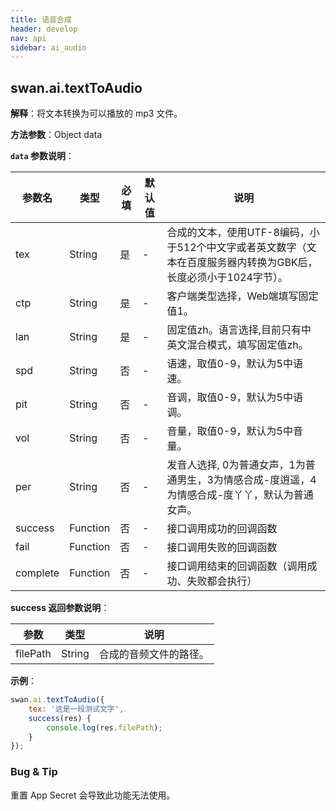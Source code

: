 ```yaml
---
title: 语音合成
header: develop
nav: api
sidebar: ai_audio
---
```


## swan.ai.textToAudio

**解释**：将文本转换为可以播放的 mp3 文件。

**方法参数**：Object data

**`data` 参数说明**：

|参数名 |类型  |必填 | 默认值 |说明|
|---- | ---- | ---- | ----|----|
|tex| String|是|- |合成的文本，使用UTF-8编码，小于512个中文字或者英文数字（文本在百度服务器内转换为GBK后，长度必须小于1024字节）。|
|ctp| String|是  |- |客户端类型选择，Web端填写固定值1。|
|lan| String|是  | - |固定值zh。语言选择,目前只有中英文混合模式，填写固定值zh。|
|spd| String|否  | - |语速，取值0-9，默认为5中语速。|
|pit| String|否  | - |音调，取值0-9，默认为5中语调。|
|vol| String|否  | - |音量，取值0-9，默认为5中音量。|
|per| String|否  | - |发音人选择, 0为普通女声，1为普通男生，3为情感合成-度逍遥，4为情感合成-度丫丫，默认为普通女声。|
|success |Function    |否 |-|      接口调用成功的回调函数|
|fail |   Function|    否  |-|     接口调用失败的回调函数|
|complete  |  Function  |  否   |-|    接口调用结束的回调函数（调用成功、失败都会执行）|

**success 返回参数说明**：

|参数 | 类型 | 说明  |
|---- | ---- | ---- |
|filePath | String | 合成的音频文件的路径。|

**示例**：
```js
swan.ai.textToAudio({
    tex: '这是一段测试文字',
    success(res) {
        console.log(res.filePath);
    }
});
```
### Bug & Tip

 重置 App Secret 会导致此功能无法使用。
